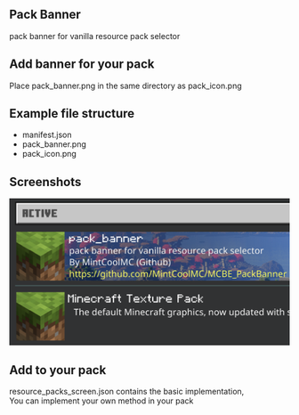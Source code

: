 ## Pack Banner  
pack banner for vanilla resource pack selector

## Add banner for your pack  
Place pack_banner.png in the same directory as pack_icon.png

## Example file structure
- manifest.json
- pack_banner.png
- pack_icon.png

## Screenshots  
![](https://raw.githubusercontent.com/MintCoolMC/MCBE_PackBanner/refs/heads/main/screenshots/1.png)

## Add to your pack  
resource_packs_screen.json contains the basic implementation,  
You can implement your own method in your pack

